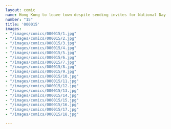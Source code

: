 ```yaml
---
layout: comic
name: Hong Kong to leave town despite sending invites for National Day party
number: "15"
title: '000015'
images:
- "/images/comics/000015/1.jpg"
- "/images/comics/000015/2.jpg"
- "/images/comics/000015/3.jpg"
- "/images/comics/000015/4.jpg"
- "/images/comics/000015/5.jpg"
- "/images/comics/000015/6.jpg"
- "/images/comics/000015/7.jpg"
- "/images/comics/000015/8.jpg"
- "/images/comics/000015/9.jpg"
- "/images/comics/000015/10.jpg"
- "/images/comics/000015/11.jpg"
- "/images/comics/000015/12.jpg"
- "/images/comics/000015/13.jpg"
- "/images/comics/000015/14.jpg"
- "/images/comics/000015/15.jpg"
- "/images/comics/000015/16.jpg"
- "/images/comics/000015/17.jpg"
- "/images/comics/000015/18.jpg"

---
```

